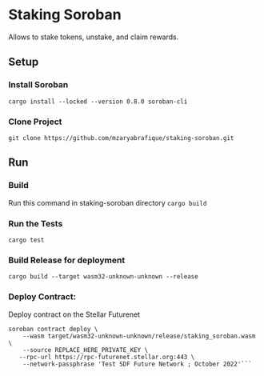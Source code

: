 # Staking Soroban
Allows to stake tokens, unstake, and claim rewards.

## Setup
### Install Soroban
```cargo install --locked --version 0.8.0 soroban-cli```

### Clone Project
```git clone https://github.com/mzaryabrafique/staking-soroban.git```

## Run

### Build
Run this command in staking-soroban directory
```cargo build```

### Run the Tests
```cargo test```

### Build Release for deployment
```cargo build --target wasm32-unknown-unknown --release```

### Deploy Contract:
Deploy contract on the Stellar Futurenet
```
soroban contract deploy \
    --wasm target/wasm32-unknown-unknown/release/staking_soroban.wasm \
    --source REPLACE_HERE_PRIVATE_KEY \
   --rpc-url https://rpc-futurenet.stellar.org:443 \
    --network-passphrase 'Test SDF Future Network ; October 2022'```


